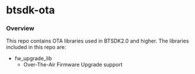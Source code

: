 # btsdk-ota

### Overview

This repo contains OTA libraries used in BTSDK2.0 and higher. The libraries included in this repo are:

* fw\_upgrade\_lib
    * Over-The-Air Firmware Upgrade support


